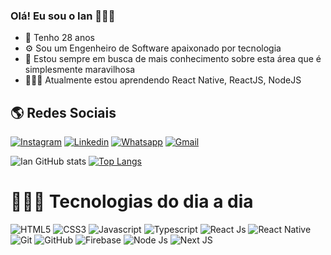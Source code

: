 ### Olá! Eu sou o Ian 🙋🏻‍♂️

- 📆 Tenho 28 anos
- ⚙️ Sou um Engenheiro de Software apaixonado por tecnologia
- 📖 Estou sempre em busca de mais conhecimento sobre esta área que é simplesmente maravilhosa
- 🧑🏻‍🎓 Atualmente estou aprendendo React Native, ReactJS, NodeJS


## 🌎 Redes Sociais

[![Instagram](https://img.shields.io/badge/Instagram-E4405F?style=for-the-badge&logo=instagram&logoColor=white)](https://www.instagram.com/ianabreu.dev/)
[![Linkedin](https://img.shields.io/badge/LinkedIn-0077B5?style=for-the-badge&logo=linkedin&logoColor=white)](https://www.linkedin.com/in/ian-abreu)
[![Whatsapp](https://img.shields.io/badge/WhatsApp-25D366?style=for-the-badge&logo=whatsapp&logoColor=white)](https://linkwhats.app/9848e9)
[![Gmail](https://img.shields.io/badge/Gmail-D14836?style=for-the-badge&logo=gmail&logoColor=white)](mailto:ianabreudev@gmail.com?)


![Ian GitHub stats](https://github-readme-stats.vercel.app/api?username=ianabreu&show_icons=true&theme=merko&count_private=true&locale=pt-br)
[![Top Langs](https://github-readme-stats.vercel.app/api/top-langs/?username=ianabreu&layout=compact&langs_count=8&theme=merko&locale=pt-br)](https://github.com/ianabreu?tab=repositories)


# 🧑🏻‍💻 Tecnologias do dia a dia

![HTML5](https://img.shields.io/badge/HTML5-E34F26?style=for-the-badge&logo=html5&logoColor=white)
![CSS3](https://img.shields.io/badge/CSS3-1572B6?style=for-the-badge&logo=css3&logoColor=white)
![Javascript](https://img.shields.io/badge/JavaScript-F7DF1E?style=for-the-badge&logo=javascript&logoColor=black)
![Typescript](https://img.shields.io/badge/TypeScript-007ACC?style=for-the-badge&logo=typescript&logoColor=white)
![React Js](https://img.shields.io/badge/React-20232A?style=for-the-badge&logo=react&logoColor=61DAFB)
![React Native](https://img.shields.io/badge/React_Native-20232A?style=for-the-badge&logo=react&logoColor=61DAFB)
![Git](https://img.shields.io/badge/GIT-E44C30?style=for-the-badge&logo=git&logoColor=white)
![GitHub](https://img.shields.io/badge/GitHub-100000?style=for-the-badge&logo=github&logoColor=white)
![Firebase](https://img.shields.io/badge/firebase-%23039BE5.svg?style=for-the-badge&logo=firebase)
![Node Js](https://img.shields.io/badge/Node.js-43853D?style=for-the-badge&logo=node.js&logoColor=white)
![Next JS](https://img.shields.io/badge/Next-black?style=for-the-badge&logo=next.js&logoColor=white)
